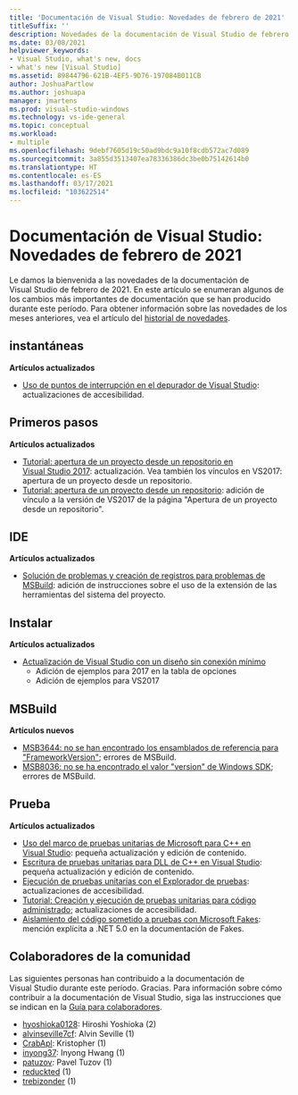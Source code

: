 ```yaml
---
title: 'Documentación de Visual Studio: Novedades de febrero de 2021'
titleSuffix: ''
description: Novedades de la documentación de Visual Studio de febrero de 2021.
ms.date: 03/08/2021
helpviewer_keywords:
- Visual Studio, what's new, docs
- what's new [Visual Studio]
ms.assetid: 89844796-621B-4EF5-9D76-197084B011CB
author: JoshuaPartlow
ms.author: joshuapa
manager: jmartens
ms.prod: visual-studio-windows
ms.technology: vs-ide-general
ms.topic: conceptual
ms.workload:
- multiple
ms.openlocfilehash: 9debf7605d19c50ad9bdc9a10f8cdb572ac7d089
ms.sourcegitcommit: 3a855d3513407ea78336386dc3be0b75142614b0
ms.translationtype: HT
ms.contentlocale: es-ES
ms.lasthandoff: 03/17/2021
ms.locfileid: "103622514"
---
```

# <a name="visual-studio-docs-whats-new-for-february-2021"></a>Documentación de Visual Studio: Novedades de febrero de 2021

Le damos la bienvenida a las novedades de la documentación de Visual Studio de febrero de 2021. En este artículo se enumeran algunos de los cambios más importantes de documentación que se han producido durante este período. Para obtener información sobre las novedades de los meses anteriores, vea el artículo del [historial de novedades](whats-new-visual-studio-docs-history.md).

## <a name="debugger"></a>instantáneas

**Artículos actualizados**

- [Uso de puntos de interrupción en el depurador de Visual Studio](../debugger/using-breakpoints.md): actualizaciones de accesibilidad.

## <a name="get-started"></a>Primeros pasos

**Artículos actualizados**

- [Tutorial: apertura de un proyecto desde un repositorio en Visual Studio 2017](../get-started/tutorial-open-project-from-repo-visual-studio-2017.md): actualización. Vea también los vínculos en VS2017: apertura de un proyecto desde un repositorio.
- [Tutorial: apertura de un proyecto desde un repositorio](../get-started/tutorial-open-project-from-repo-visual-studio-2019.md): adición de vínculo a la versión de VS2017 de la página "Apertura de un proyecto desde un repositorio".

## <a name="ide"></a>IDE

**Artículos actualizados**

- [Solución de problemas y creación de registros para problemas de MSBuild](./msbuild-logs.md): adición de instrucciones sobre el uso de la extensión de las herramientas del sistema del proyecto.

## <a name="install"></a>Instalar

**Artículos actualizados**

- [Actualización de Visual Studio con un diseño sin conexión mínimo](../install/update-minimal-layout.md)
  - Adición de ejemplos para 2017 en la tabla de opciones
  - Adición de ejemplos para VS2017

## <a name="msbuild"></a>MSBuild

**Artículos nuevos**

- [MSB3644: no se han encontrado los ensamblados de referencia para "FrameworkVersion"](../msbuild/errors/msb3644.md); errores de MSBuild.
- [MSB8036: no se ha encontrado el valor "version" de Windows SDK](../msbuild/errors/msb8036.md); errores de MSBuild.

## <a name="test"></a>Prueba

**Artículos actualizados**

- [Uso del marco de pruebas unitarias de Microsoft para C++ en Visual Studio](../test/how-to-use-microsoft-test-framework-for-cpp.md): pequeña actualización y edición de contenido.
- [Escritura de pruebas unitarias para DLL de C++ en Visual Studio](../test/how-to-write-unit-tests-for-cpp-dlls.md): pequeña actualización y edición de contenido.
- [Ejecución de pruebas unitarias con el Explorador de pruebas](../test/run-unit-tests-with-test-explorer.md): actualizaciones de accesibilidad.
- [Tutorial: Creación y ejecución de pruebas unitarias para código administrado](../test/walkthrough-creating-and-running-unit-tests-for-managed-code.md); actualizaciones de accesibilidad.
- [Aislamiento del código sometido a pruebas con Microsoft Fakes](../test/isolating-code-under-test-with-microsoft-fakes.md): mención explícita a .NET 5.0 en la documentación de Fakes.

## <a name="community-contributors"></a>Colaboradores de la comunidad

Las siguientes personas han contribuido a la documentación de Visual Studio durante este período. Gracias. Para información sobre cómo contribuir a la documentación de Visual Studio, siga las instrucciones que se indican en la [Guía para colaboradores](/contribute/).

- [hyoshioka0128](https://github.com/hyoshioka0128): Hiroshi Yoshioka (2)
- [alvinseville7cf](https://github.com/alvinseville7cf): Alvin Seville (1)
- [CrabApl](https://github.com/CrabApl): Kristopher (1)
- [inyong37](https://github.com/inyong37): Inyong Hwang (1)
- [patuzov](https://github.com/patuzov): Pavel Tuzov (1)
- [reduckted](https://github.com/reduckted) (1)
- [trebizonder](https://github.com/trebizonder) (1)
